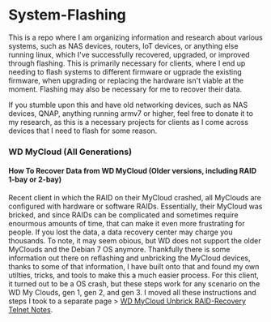 # System-Flashing

This is a repo where I am organizing information and research about various systems, such as NAS devices, routers, IoT devices, or anything else running linux, which I've successfully recovered, upgraded, or improved through flashing. This is primarily necessary for clients, where I end up needing to flash systems to different firmware or ugprade the existing firmware, when upgrading or replacing the hardware isn't viable at the moment. Flashing may also be necessary for me to recover their data.

If you stumble upon this and have old networking devices, such as NAS devices, QNAP, anything running armv7 or higher, feel free to donate it to my research, as this is a necessary projects for clients as I come across devices that I need to flash for some reason.

### WD MyCloud (All Generations)
#### How To Recover Data from WD MyCloud (Older versions, including RAID 1-bay or 2-bay)
Recent client in which the RAID on their MyCloud crashed, all MyClouds are configured with hardware or software RAIDs. Essentially, their MyCloud was bricked, and since RAIDs can be complicated and sometimes require enourmous amounts of time, that can make it even more frustrating for people. If you lost the data, a data recovery center may charge you thousands. To note, it may seem obious, but WD does not support the older MyClouds and the Debian 7 OS anymore. Thankfully there is some information out there on reflashing and unbricking the MyCloud devices, thanks to some of that information, I have built onto that and found my own utilties, tricks, and tools to make this a much easier process. For this client, it turned out to be a OS crash, but these steps work for any scenario on the WD My Clouds, gen 1, gen 2, and gen 3. I moved all these instructions and steps I took to a separate page > [WD MyCloud Unbrick RAID-Recovery Telnet Notes](/WD-MyCloud-Unbrick-RAID-Recovery-Telnet.md).

